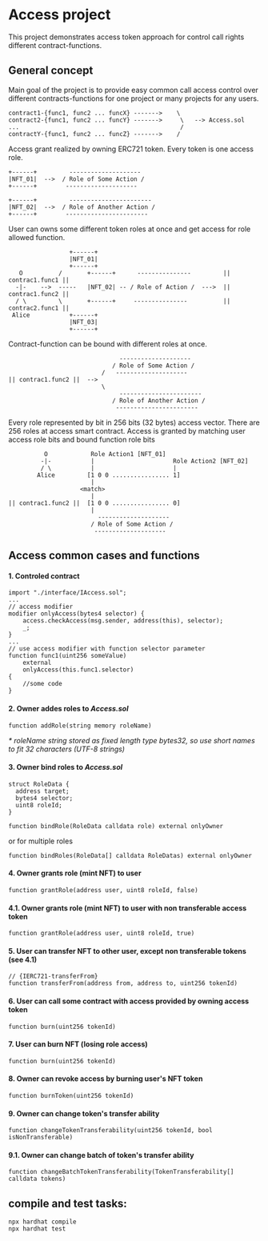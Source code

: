 # Access project

This project demonstrates access token approach for control call rights different contract-functions.

## General concept
Main goal of the project is to provide easy common call access control over different contracts-functions for one project or many projects for any users. 
```shell
contract1-{func1, func2 ... funcX} ------->    \
contract2-{func1, func2 ... funcY} ------->     \   --> Access.sol
...                                             / 
contractY-{func1, func2 ... funcZ} ------->    /
```
Access grant realized by owning ERC721 token. Every token is one access role. 
```shell
+------+         --------------------
|NFT_01|  -->  / Role of Some Action /
+------+        --------------------

+------+         -----------------------
|NFT_02|  -->  / Role of Another Action /
+------+        -----------------------
```
User can owns some different token roles at once and get access for role allowed function. 
```shell
                 +------+
                 |NFT_01|
                 +------+
   O          /       +------+      ---------------         || contrac1.func1 ||
  -|-    -->  -----   |NFT_02| -- / Role of Action /  --->  || contrac1.func2 ||
  / \         \       +------+     ---------------          || contrac2.func1 ||
 Alice           +------+
                 |NFT_03|
                 +------+
```
Contract-function can be bound with different roles at once.
```shell
                               --------------------
                             / Role of Some Action /
                          /   --------------------
|| contrac1.func2 ||  --> 
                          \
                               -----------------------
                             / Role of Another Action /
                              -----------------------
```
Every role represented by bit in 256 bits (32 bytes) access vector. There are 256 roles at access smart contract.
Access is granted by matching user access role bits and bound function role bits
```shell
          O            Role Action1 [NFT_01]
         -|-           |                      Role Action2 [NFT_02]
         / \           |                      |
        Alice         [1 0 0 ................ 1]
                       |
                    <match>
                       |
|| contrac1.func2 ||  [1 0 0 ................ 0]
                       |
                         --------------------
                       / Role of Some Action /
                        --------------------

```
## Access common cases and functions
#### 1. Controled contract 
```solidity
import "./interface/IAccess.sol";
...
// access modifier
modifier onlyAccess(bytes4 selector) {
    access.checkAccess(msg.sender, address(this), selector);
    _;
}
...
// use access modifier with function selector parameter
function func1(uint256 someValue)
    external 
    onlyAccess(this.func1.selector) 
{
    //some code
}
```

#### 2. Owner addes roles to *Access.sol*
```solidity
function addRole(string memory roleName)
```
<em>* roleName string stored as fixed length type bytes32, so use short names to fit 32 characters (UTF-8 strings)</em>
#### 3. Owner bind roles to *Access.sol*
```solidity
struct RoleData {
  address target;
  bytes4 selector;
  uint8 roleId;
}

function bindRole(RoleData calldata role) external onlyOwner
```
or for multiple roles
```solidity
function bindRoles(RoleData[] calldata RoleDatas) external onlyOwner
```
#### 4. Owner grants role (mint NFT) to user
```solidity
function grantRole(address user, uint8 roleId, false)
```
#### 4.1. Owner grants role (mint NFT) to user with non transferable access token
```solidity
function grantRole(address user, uint8 roleId, true)
```
#### 5. User can transfer NFT to other user, except non transferable tokens (see 4.1)
```solidity
// {IERC721-transferFrom}
function transferFrom(address from, address to, uint256 tokenId)
```
#### 6. User can call some contract with access provided by owning access token
```solidity
function burn(uint256 tokenId)
```
#### 7. User can burn NFT (losing role access)
```solidity
function burn(uint256 tokenId)
```
#### 8. Owner can revoke access by burning user's NFT token
```solidity
function burnToken(uint256 tokenId)
```
#### 9. Owner can change token's transfer ability
```solidity
function changeTokenTransferability(uint256 tokenId, bool isNonTransferable)
```
#### 9.1. Owner can change batch of token's transfer ability
```solidity
function changeBatchTokenTransferability(TokenTransferability[] calldata tokens)
```
## compile and test tasks:
```shell
npx hardhat compile
npx hardhat test
```